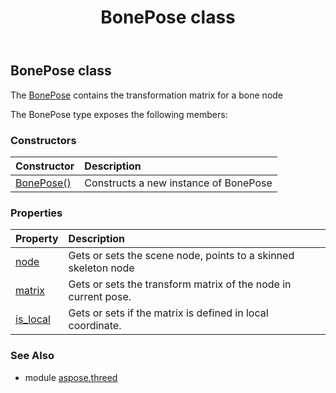 ﻿---
title: BonePose class
second_title: Aspose.3D for Python via .NET API References
description: 
type: docs
weight: 30
url: /python-net/aspose.threed/bonepose/
is_root: false
---

## BonePose class

The [BonePose](/3d/python-net/aspose.threed/bonepose) contains the transformation matrix for a bone node



The BonePose type exposes the following members:

### Constructors
| Constructor | Description |
| :- | :- |
| [BonePose()](/3d/python-net/aspose.threed/bonepose/__init__/#) | Constructs a new instance of BonePose |


### Properties
| Property | Description |
| :- | :- |
| [node](/3d/python-net/aspose.threed/bonepose/node) | Gets or sets the scene node, points to a skinned skeleton node |
| [matrix](/3d/python-net/aspose.threed/bonepose/matrix) | Gets or sets the transform matrix of the node in current pose. |
| [is_local](/3d/python-net/aspose.threed/bonepose/is_local) | Gets or sets if the matrix is defined in local coordinate. |


### See Also

* module [aspose.threed](../)
